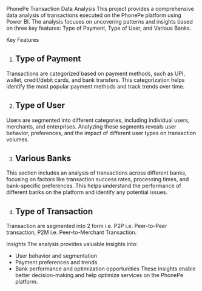 PhonePe Transaction Data Analysis
This project provides a comprehensive data analysis of transactions executed on the PhonePe platform using Power BI. The analysis focuses on uncovering patterns and insights based on three key features: Type of Payment, Type of User, and Various Banks.

Key Features
1. ## Type of Payment
Transactions are categorized based on payment methods, such as UPI, wallet, credit/debit cards, and bank transfers. This categorization helps identify the most popular payment methods and track trends over time.

2. ## Type of User
Users are segmented into different categories, including individual users, merchants, and enterprises. Analyzing these segments reveals user behavior, preferences, and the impact of different user types on transaction volumes.

3. ## Various Banks
This section includes an analysis of transactions across different banks, focusing on factors like transaction success rates, processing times, and bank-specific preferences. This helps understand the performance of different banks on the platform and identify any potential issues.

4. ## Type of Transaction
Transaction are segmented into 2 form i.e. P2P i.e. Peer-to-Peer transaction, P2M i.e. Peer-to-Merchant Transaction.

Insights
The analysis provides valuable insights into:
- User behavior and segmentation
- Payment preferences and trends
- Bank performance and optimization opportunities
These insights enable better decision-making and help optimize services on the PhonePe platform.
